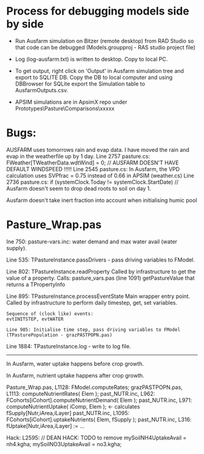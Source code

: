 # Process for debugging models side by side

* Run Ausfarm simulation on Bitzer (remote desktop) from RAD Studio so that code can be debugged (Models.groupproj - RAS studio project file)
* Log (log-ausfarm.txt) is written to desktop. Copy to local PC.
* To get output, right click on 'Output' in Ausfarm simulation tree and export to SQLITE DB. Copy the DB to local computer and using DBBrowser for SQLite export the Simulation table to AusfarmOutputs.csv.

* APSIM simulations are in ApsimX repo under Prototypes\Pasture\Comparisons\xxxxx

# Bugs:

AUSFARM uses tomorrows rain and evap data. I have moved the rain and evap in the weatherfile up by 1 day.
Line 2757 pasture.cs: FWeather[TWeatherData.wdtWind] = 0;   // AUSFARM DOESN'T HAVE DEFAULT WINDSPEED !!!!!
Line 2545 pasture.cs: In Ausfarm, the VPD calculation uses SVPfrac = 0.75 instead of 0.66 in APSIM (weather.cs)
Line 2736 pasture.cs: if (systemClock.Today != systemClock.StartDate) // Ausfarm doesn't seem to drop dead roots to soil on day 1.

Ausfarm doesn't take inert fraction into account when initialising humic pool


# Pasture_Wrap.pas

Ine 750: pasture-vars.inc: water demand and max water avail (water supply).

Line 535: TPastureInstance.passDrivers - pass driving variables to FModel.

Line 802: TPastureInstance.readProperty
    Called by infrastructure to get the value of a property.
    Calls: pasture_vars.pas (line 1091) getPastureValue that returns a TPropertyInfo

Line 895: TPastureInstance.processEventState Main wrapper entry point.
    Called by infrastructure to perform daily timestep, get, set variables.

    Sequence of (clock like) events:
    evtINITSTEP, evtWATER

    Line 985: Initialise time step, pass driving variables to FModel (TPasturePopulation - grazPASTPOPN.pas)

Line 1884: TPastureInstance.log - write to log file.

---------------------------------------------------------------------

In Ausfarm, water uptake happens before crop growth.

In Ausfarm, nutrient uptake happens after crop growth.

Pasture_Wrap.pas, L1128: FModel.computeRates;
   grazPASTPOPN.pas, L1113: computeNutrientRates( Elem );
      past_NUTR.inc, L962:     FCohorts[iCohort].computeNutrientDemand( Elem );
      past_NUTR.inc, L971:     computeNutrientUptake( iComp, Elem );   <- calculates fSupply[Nutr,iArea,iLayer]
         past_NUTR.inc, L1095:    FCohorts[iCohort].uptakeNutrients( Elem, fSupply );
            past_NUTR.inc, L316:     fUptake[Nutr,iArea,iLayer] := ...


Hack: L2595:
    // DEAN HACK: TODO to remove
    mySoilNH4UptakeAvail = nh4.kgha;
    mySoilNO3UptakeAvail = no3.kgha;